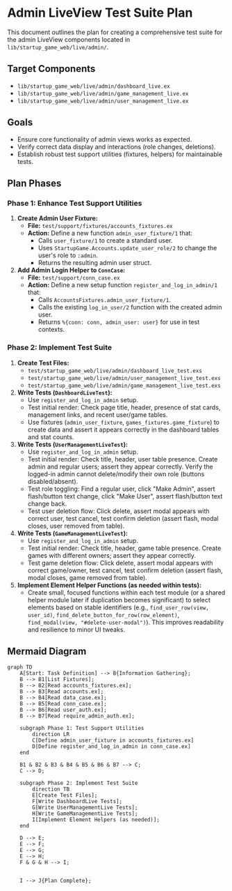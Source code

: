 # Admin LiveView Test Suite Plan

This document outlines the plan for creating a comprehensive test suite for the admin LiveView components located in `lib/startup_game_web/live/admin/`.

## Target Components

*   `lib/startup_game_web/live/admin/dashboard_live.ex`
*   `lib/startup_game_web/live/admin/game_management_live.ex`
*   `lib/startup_game_web/live/admin/user_management_live.ex`

## Goals

*   Ensure core functionality of admin views works as expected.
*   Verify correct data display and interactions (role changes, deletions).
*   Establish robust test support utilities (fixtures, helpers) for maintainable tests.

## Plan Phases

### Phase 1: Enhance Test Support Utilities

1.  **Create Admin User Fixture:**
    *   **File:** `test/support/fixtures/accounts_fixtures.ex`
    *   **Action:** Define a new function `admin_user_fixture/1` that:
        *   Calls `user_fixture/1` to create a standard user.
        *   Uses `StartupGame.Accounts.update_user_role/2` to change the user's role to `:admin`.
        *   Returns the resulting admin user struct.
2.  **Add Admin Login Helper to `ConnCase`:**
    *   **File:** `test/support/conn_case.ex`
    *   **Action:** Define a new setup function `register_and_log_in_admin/1` that:
        *   Calls `AccountsFixtures.admin_user_fixture/1`.
        *   Calls the existing `log_in_user/2` function with the created admin user.
        *   Returns `%{conn: conn, admin_user: user}` for use in test contexts.

### Phase 2: Implement Test Suite

1.  **Create Test Files:**
    *   `test/startup_game_web/live/admin/dashboard_live_test.exs`
    *   `test/startup_game_web/live/admin/user_management_live_test.exs`
    *   `test/startup_game_web/live/admin/game_management_live_test.exs`
2.  **Write Tests (`DashboardLiveTest`):**
    *   Use `register_and_log_in_admin` setup.
    *   Test initial render: Check page title, header, presence of stat cards, management links, and recent user/game tables.
    *   Use fixtures (`admin_user_fixture`, `games_fixtures.game_fixture`) to create data and assert it appears correctly in the dashboard tables and stat counts.
3.  **Write Tests (`UserManagementLiveTest`):**
    *   Use `register_and_log_in_admin` setup.
    *   Test initial render: Check title, header, user table presence. Create admin and regular users; assert they appear correctly. Verify the logged-in admin cannot delete/modify their own role (buttons disabled/absent).
    *   Test role toggling: Find a regular user, click "Make Admin", assert flash/button text change, click "Make User", assert flash/button text change back.
    *   Test user deletion flow: Click delete, assert modal appears with correct user, test cancel, test confirm deletion (assert flash, modal closes, user removed from table).
4.  **Write Tests (`GameManagementLiveTest`):**
    *   Use `register_and_log_in_admin` setup.
    *   Test initial render: Check title, header, game table presence. Create games with different owners; assert they appear correctly.
    *   Test game deletion flow: Click delete, assert modal appears with correct game/owner, test cancel, test confirm deletion (assert flash, modal closes, game removed from table).
5.  **Implement Element Helper Functions (as needed within tests):**
    *   Create small, focused functions within each test module (or a shared helper module later if duplication becomes significant) to select elements based on stable identifiers (e.g., `find_user_row(view, user_id)`, `find_delete_button_for_row(row_element)`, `find_modal(view, "#delete-user-modal")`). This improves readability and resilience to minor UI tweaks.

## Mermaid Diagram

```mermaid
graph TD
    A[Start: Task Definition] --> B{Information Gathering};
    B --> B1[List Fixtures];
    B --> B2[Read accounts_fixtures.ex];
    B --> B3[Read accounts.ex];
    B --> B4[Read data_case.ex];
    B --> B5[Read conn_case.ex];
    B --> B6[Read user_auth.ex];
    B --> B7[Read require_admin_auth.ex];

    subgraph Phase 1: Test Support Utilities
        direction LR
        C[Define admin_user_fixture in accounts_fixtures.ex]
        D[Define register_and_log_in_admin in conn_case.ex]
    end

    B1 & B2 & B3 & B4 & B5 & B6 & B7 --> C;
    C --> D;

    subgraph Phase 2: Implement Test Suite
        direction TB
        E[Create Test Files];
        F[Write DashboardLive Tests];
        G[Write UserManagementLive Tests];
        H[Write GameManagementLive Tests];
        I[Implement Element Helpers (as needed)];
    end

    D --> E;
    E --> F;
    E --> G;
    E --> H;
    F & G & H --> I;


    I --> J{Plan Complete};